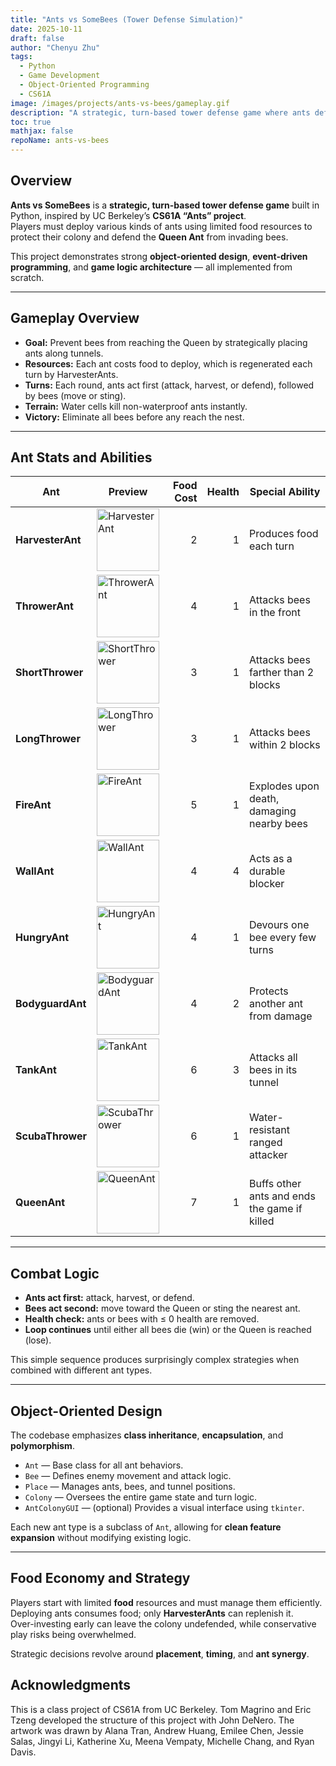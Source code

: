 ```yaml
---
title: "Ants vs SomeBees (Tower Defense Simulation)"
date: 2025-10-11
draft: false
author: "Chenyu Zhu"
tags:
  - Python
  - Game Development
  - Object-Oriented Programming
  - CS61A
image: /images/projects/ants-vs-bees/gameplay.gif
description: "A strategic, turn-based tower defense game where ants defend their colony from invading bees using limited resources and diverse abilities."
toc: true
mathjax: false
repoName: ants-vs-bees
---
```


## Overview

**Ants vs SomeBees** is a **strategic, turn-based tower defense game** built in Python, inspired by UC Berkeley’s **CS61A “Ants” project**.  
Players must deploy various kinds of ants using limited food resources to protect their colony and defend the **Queen Ant** from invading bees.

This project demonstrates strong **object-oriented design**, **event-driven programming**, and **game logic architecture** — all implemented from scratch.

---

## Gameplay Overview

- **Goal:** Prevent bees from reaching the Queen by strategically placing ants along tunnels.  
- **Resources:** Each ant costs food to deploy, which is regenerated each turn by HarvesterAnts.  
- **Turns:** Each round, ants act first (attack, harvest, or defend), followed by bees (move or sting).  
- **Terrain:** Water cells kill non-waterproof ants instantly.  
- **Victory:** Eliminate all bees before any reach the nest.


---

## Ant Stats and Abilities

| Ant | Preview | Food Cost | Health | Special Ability |
|---|---|---:|---:|---|
| **HarvesterAnt** | <img src="/images/projects/ants-vs-bees/Harvester.gif" width="100" alt="HarvesterAnt"> | 2 | 1 | Produces food each turn |
| **ThrowerAnt** | <img src="/images/projects/ants-vs-bees/Thrower.gif" width="100" alt="ThrowerAnt"> | 4 | 1 | Attacks bees in the front |
| **ShortThrower** | <img src="/images/projects/ants-vs-bees/Short.gif" width="100" alt="ShortThrower"> | 3 | 1 | Attacks bees farther than 2 blocks |
| **LongThrower** | <img src="/images/projects/ants-vs-bees/Long.gif" width="100" alt="LongThrower"> | 3 | 1 | Attacks bees within 2 blocks |
| **FireAnt** | <img src="/images/projects/ants-vs-bees/Fire.gif" width="100" alt="FireAnt"> | 5 | 1 | Explodes upon death, damaging nearby bees |
| **WallAnt** | <img src="/images/projects/ants-vs-bees/Wall.gif" width="100" alt="WallAnt"> | 4 | 4 | Acts as a durable blocker |
| **HungryAnt** | <img src="/images/projects/ants-vs-bees/Hungry.gif" width="100" alt="HungryAnt"> | 4 | 1 | Devours one bee every few turns |
| **BodyguardAnt** | <img src="/images/projects/ants-vs-bees/Bodyguard.gif" width="100" alt="BodyguardAnt"> | 4 | 2 | Protects another ant from damage |
| **TankAnt** | <img src="/images/projects/ants-vs-bees/Tank.gif" width="100" alt="TankAnt"> | 6 | 3 | Attacks all bees in its tunnel |
| **ScubaThrower** | <img src="/images/projects/ants-vs-bees/Scuba.gif" width="100" alt="ScubaThrower"> | 6 | 1 | Water-resistant ranged attacker |
| **QueenAnt** | <img src="/images/projects/ants-vs-bees/Queen.gif" width="100" alt="QueenAnt"> | 7 | 1 | Buffs other ants and ends the game if killed |

---

## Combat Logic

- **Ants act first:** attack, harvest, or defend.
- **Bees act second:** move toward the Queen or sting the nearest ant.
- **Health check:** ants or bees with ≤ 0 health are removed.
- **Loop continues** until either all bees die (win) or the Queen is reached (lose).

This simple sequence produces surprisingly complex strategies when combined with different ant types.

---

## Object-Oriented Design

The codebase emphasizes **class inheritance**, **encapsulation**, and **polymorphism**.  

- `Ant` — Base class for all ant behaviors.  
- `Bee` — Defines enemy movement and attack logic.  
- `Place` — Manages ants, bees, and tunnel positions.  
- `Colony` — Oversees the entire game state and turn logic.  
- `AntColonyGUI` — (optional) Provides a visual interface using `tkinter`.

Each new ant type is a subclass of `Ant`, allowing for **clean feature expansion** without modifying existing logic.


---

## Food Economy and Strategy

Players start with limited **food** resources and must manage them efficiently.  
Deploying ants consumes food; only **HarvesterAnts** can replenish it.  
Over-investing early can leave the colony undefended, while conservative play risks being overwhelmed.

Strategic decisions revolve around **placement**, **timing**, and **ant synergy**.


## Acknowledgments

This is a class project of CS61A from UC Berkeley. Tom Magrino and Eric Tzeng developed the structure of this project with John DeNero.
The artwork was drawn by Alana Tran, Andrew Huang, Emilee Chen, Jessie Salas, Jingyi Li, Katherine Xu, Meena Vempaty, Michelle Chang, and Ryan Davis.